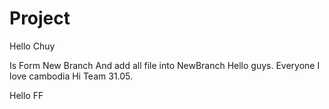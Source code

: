 # Project

Hello Chuy

Is Form New Branch And add all file into NewBranch
Hello guys.
Everyone
I love cambodia
Hi Team
31.05.

Hello FF


